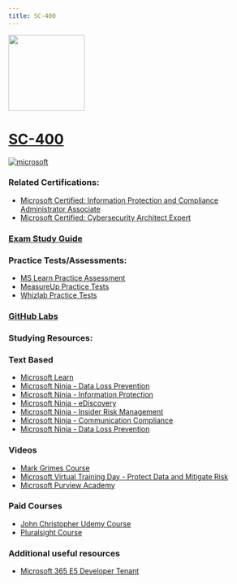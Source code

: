 ```yaml
---
title: SC-400
---
```


<img src="/sc-400.png" width="150" height="150">

# [SC-400](https://learn.microsoft.com/certifications/exams/sc-400?WT.mc_id=291324)

<a href='https://learn.microsoft.com/en-us/certifications/browse/?type=role-based&levels=intermediate' target="_blank"><img alt='microsoft' src='https://img.shields.io/badge/associate-100000?style=for-the-badge&logo=microsoft&logoColor=white&labelColor=0078D4&color=212221'/></a> 

### Related Certifications:
- [Microsoft Certified: Information Protection and Compliance Administrator Associate](https://learn.microsoft.com/en-us/certifications/information-protection-and-compliance-administrator?WT.mc_id=291324)
- [Microsoft Certified: Cybersecurity Architect Expert](https://learn.microsoft.com/en-us/certifications/cybersecurity-architect-expert?WT.mc_id=291324)

### [Exam Study Guide](https://learn.microsoft.com/credentials/certifications/resources/study-guides/sc-400?WT.mc_id=291324)

### Practice Tests/Assessments:
- [MS Learn Practice Assessment](https://learn.microsoft.com/credentials/certifications/exams/sc-400/practice/assessment?assessment-type=practice&assessmentId=79&WT.mc_id=291324)
- [MeasureUp Practice Tests](https://www.measureup.com/microsoft-practice-test-sc-400-microsoft-information-protection-administrator.html)
- [Whizlab Practice Tests](https://www.whizlabs.com/microsoft-azure-certification-sc-400/)
  
### [GitHub Labs](https://aka.ms/sc400labs)

### Studying Resources:

### Text Based
- [Microsoft Learn](https://learn.microsoft.com/certifications/exams/sc-400?WT.mc_id=291324)
- [Microsoft Ninja - Data Loss Prevention](https://techcommunity.microsoft.com/t5/security-compliance-and-identity/the-microsoft-purview-data-loss-prevention-ninja-training-is/ba-p/3659015?WT.mc_id=291324)
- [Microsoft Ninja - Information Protection](https://techcommunity.microsoft.com/t5/security-compliance-and-identity/the-microsoft-purview-information-protection-ninja-training-is/ba-p/2887478?WT.mc_id=291324)
- [Microsoft Ninja - eDiscovery](https://techcommunity.microsoft.com/t5/security-compliance-and-identity/become-a-microsoft-purview-ediscovery-ninja/ba-p/2793108?WT.mc_id=291324)
- [Microsoft Ninja - Insider Risk Management](https://techcommunity.microsoft.com/t5/security-compliance-and-identity/become-an-insider-risk-management-ninja/ba-p/3282306?WT.mc_id=291324)
- [Microsoft Ninja - Communication Compliance](https://techcommunity.microsoft.com/t5/security-compliance-and-identity/become-a-communication-compliance-ninja/ba-p/3283283?WT.mc_id=291324)
- [Microsoft Ninja - Data Loss Prevention](https://techcommunity.microsoft.com/t5/security-compliance-and-identity/become-a-microsoft-priva-ninja/ba-p/3876888?WT.mc_id=291324)
### Videos
- [Mark Grimes Course](https://www.youtube.com/watch?v=al2u_pmBfzU&list=PLVY1cokqlbC4rvw4hjSdJn6RkM_30peTR)
- [Microsoft Virtual Training Day - Protect Data and Mitigate Risk](https://events.microsoft.com/en-us/allevents/?language=English&clientTimeZone=1&view=list&search=Microsoft%20Security%20Virtual%20Training%20Day:%20Protect%20Data%20and%20Mitigate%20Risk)
- [Microsoft Purview Academy](https://microsoft.github.io/PartnerResources/skilling/microsoft-security-academy/purview-academy)
### Paid Courses
- [John Christopher Udemy Course](https://www.udemy.com/course/sc-400-course-microsoft-information-protection-administrator/)
- [Pluralsight Course](https://www.pluralsight.com/paths/microsoft-information-protection-administrator-sc-400)
### Additional useful resources
- [Microsoft 365 E5 Developer Tenant](https://developer.microsoft.com/en-us/microsoft-365/dev-program?WT.mc_id=291324)
